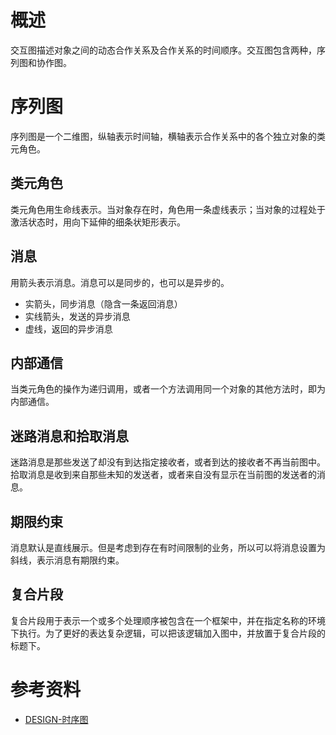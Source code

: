# 概述

交互图描述对象之间的动态合作关系及合作关系的时间顺序。交互图包含两种，序列图和协作图。

# 序列图

序列图是一个二维图，纵轴表示时间轴，横轴表示合作关系中的各个独立对象的类元角色。

## 类元角色

类元角色用生命线表示。当对象存在时，角色用一条虚线表示；当对象的过程处于激活状态时，用向下延伸的细条状矩形表示。

## 消息

用箭头表示消息。消息可以是同步的，也可以是异步的。

* 实箭头，同步消息（隐含一条返回消息）
* 实线箭头，发送的异步消息
* 虚线，返回的异步消息

## 内部通信

当类元角色的操作为递归调用，或者一个方法调用同一个对象的其他方法时，即为内部通信。

## 迷路消息和拾取消息

迷路消息是那些发送了却没有到达指定接收者，或者到达的接收者不再当前图中。拾取消息是收到来自那些未知的发送者，或者来自没有显示在当前图的发送者的消息。

## 期限约束

消息默认是直线展示。但是考虑到存在有时间限制的业务，所以可以将消息设置为斜线，表示消息有期限约束。

## 复合片段

复合片段用于表示一个或多个处理顺序被包含在一个框架中，并在指定名称的环境下执行。为了更好的表达复杂逻辑，可以把该逻辑加入图中，并放置于复合片段的标题下。

# 参考资料

* [DESIGN-时序图](https://dunwu.github.io/design/uml/UML%E8%A1%8C%E4%B8%BA%E5%BB%BA%E6%A8%A1%E5%9B%BE.html#%E6%97%B6%E5%BA%8F%E5%9B%BE)